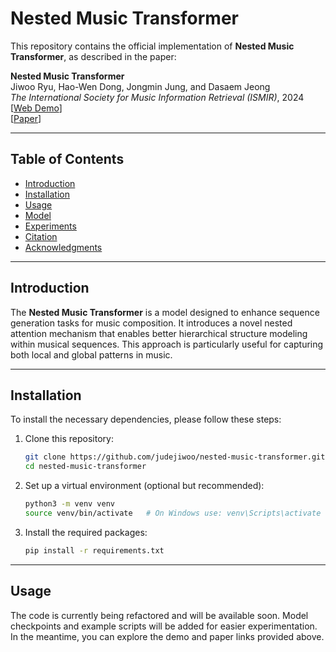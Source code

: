 # Nested Music Transformer

This repository contains the official implementation of **Nested Music Transformer**, as described in the paper:

**Nested Music Transformer**  
Jiwoo Ryu, Hao-Wen Dong, Jongmin Jung, and Dasaem Jeong  
_The International Society for Music Information Retrieval (ISMIR)_, 2024  
[[Web Demo](https://judejiwoo.github.io/nested-music-transformer-demo/)]  
[[Paper](https://arxiv.org/abs/2408.01180)]

---

## Table of Contents
- [Introduction](#introduction)
- [Installation](#installation)
- [Usage](#usage)
- [Model](#model)
- [Experiments](#experiments)
- [Citation](#citation)
- [Acknowledgments](#acknowledgments)

---

## Introduction

The **Nested Music Transformer** is a model designed to enhance sequence generation tasks for music composition. It introduces a novel nested attention mechanism that enables better hierarchical structure modeling within musical sequences. This approach is particularly useful for capturing both local and global patterns in music.

---

## Installation

To install the necessary dependencies, please follow these steps:

1. Clone this repository:
    ```bash
    git clone https://github.com/judejiwoo/nested-music-transformer.git
    cd nested-music-transformer
    ```

2. Set up a virtual environment (optional but recommended):
    ```bash
    python3 -m venv venv
    source venv/bin/activate   # On Windows use: venv\Scripts\activate
    ```

3. Install the required packages:
    ```bash
    pip install -r requirements.txt
    ```

---

## Usage

The code is currently being refactored and will be available soon. Model checkpoints and example scripts will be added for easier experimentation. In the meantime, you can explore the demo and paper links provided above.
